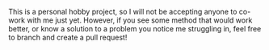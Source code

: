 This is a personal hobby project, so I will not be accepting anyone to co-work with me just yet. However, if you see some method that would work better, or know a solution to a problem you notice me struggling in, feel free to branch and create a pull request!
